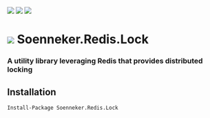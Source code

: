[![](https://img.shields.io/nuget/v/Soenneker.Redis.Lock.svg?style=for-the-badge)](https://www.nuget.org/packages/Soenneker.Redis.Lock/)
[![](https://img.shields.io/github/actions/workflow/status/soenneker/soenneker.redis.lock/publish.yml?style=for-the-badge)](https://github.com/soenneker/soenneker.redis.lock/actions/workflows/publish.yml)
[![](https://img.shields.io/nuget/dt/Soenneker.Redis.Lock.svg?style=for-the-badge)](https://www.nuget.org/packages/Soenneker.Redis.Lock/)

# ![](https://user-images.githubusercontent.com/4441470/224455560-91ed3ee7-f510-4041-a8d2-3fc093025112.png) Soenneker.Redis.Lock
### A utility library leveraging Redis that provides distributed locking

## Installation

```
Install-Package Soenneker.Redis.Lock
```
